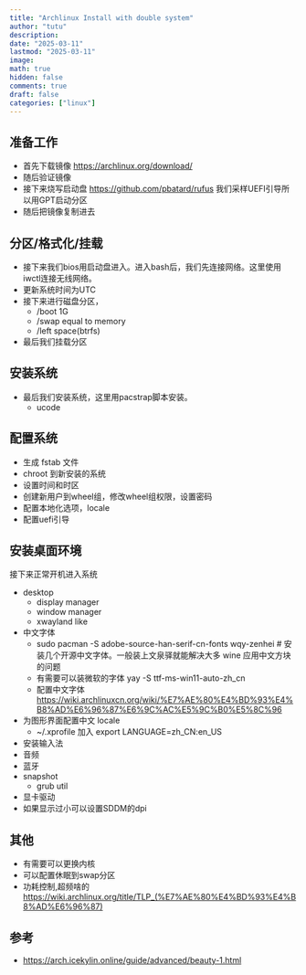 ```yaml
---
title: "Archlinux Install with double system"
author: "tutu"
description:
date: "2025-03-11"
lastmod: "2025-03-11"
image:
math: true
hidden: false
comments: true
draft: false
categories: ["linux"]
---
```


## 准备工作

- 首先下载镜像 https://archlinux.org/download/
- 随后验证镜像
- 接下来烧写启动盘 https://github.com/pbatard/rufus 我们采样UEFI引导所以用GPT启动分区
- 随后把镜像复制进去

## 分区/格式化/挂载

- 接下来我们bios用启动盘进入。进入bash后，我们先连接网络。这里使用iwctl连接无线网络。
- 更新系统时间为UTC
- 接下来进行磁盘分区，
  - /boot 1G
  - /swap equal to memory
  - /left space(btrfs)
- 最后我们挂载分区

## 安装系统

- 最后我们安装系统，这里用pacstrap脚本安装。
  - ucode

## 配置系统

- 生成 fstab 文件
- chroot 到新安装的系统
- 设置时间和时区
- 创建新用户到wheel组，修改wheel组权限，设置密码
- 配置本地化选项，locale
- 配置uefi引导

## 安装桌面环境

接下来正常开机进入系统

- desktop
  - display manager
  - window manager
  - xwayland like
- 中文字体
  - sudo pacman -S adobe-source-han-serif-cn-fonts wqy-zenhei # 安装几个开源中文字体。一般装上文泉驿就能解决大多 wine 应用中文方块的问题
  - 有需要可以装微软的字体 yay -S ttf-ms-win11-auto-zh_cn
  - 配置中文字体 https://wiki.archlinuxcn.org/wiki/%E7%AE%80%E4%BD%93%E4%B8%AD%E6%96%87%E6%9C%AC%E5%9C%B0%E5%8C%96
- 为图形界面配置中文 locale
  - ~/.xprofile 加入 export LANGUAGE=zh_CN:en_US
- 安装输入法
- 音频
- 蓝牙
- snapshot
  - grub util
- 显卡驱动
- 如果显示过小可以设置SDDM的dpi

## 其他

- 有需要可以更换内核
- 可以配置休眠到swap分区
- 功耗控制,超频啥的 https://wiki.archlinux.org/title/TLP_(%E7%AE%80%E4%BD%93%E4%B8%AD%E6%96%87)

## 参考

- https://arch.icekylin.online/guide/advanced/beauty-1.html
